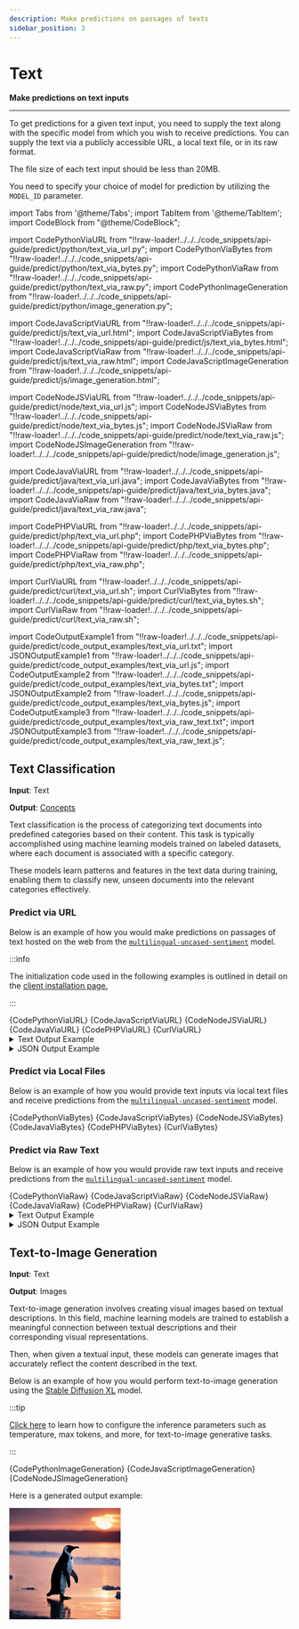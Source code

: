 ```yaml
---
description: Make predictions on passages of texts
sidebar_position: 3
---
```


# Text

**Make predictions on text inputs**
<hr />

To get predictions for a given text input, you need to supply the text along with the specific model from which you wish to receive predictions. You can supply the text via a publicly accessible URL, a local text file, or in its raw format. 

The file size of each text input should be less than 20MB.

You need to specify your choice of model for prediction by utilizing the `MODEL_ID` parameter.

import Tabs from '@theme/Tabs';
import TabItem from '@theme/TabItem';
import CodeBlock from "@theme/CodeBlock";

import CodePythonViaURL from "!!raw-loader!../../../code_snippets/api-guide/predict/python/text_via_url.py";
import CodePythonViaBytes from "!!raw-loader!../../../code_snippets/api-guide/predict/python/text_via_bytes.py";
import CodePythonViaRaw from "!!raw-loader!../../../code_snippets/api-guide/predict/python/text_via_raw.py";
import CodePythonImageGeneration from "!!raw-loader!../../../code_snippets/api-guide/predict/python/image_generation.py";

import CodeJavaScriptViaURL from "!!raw-loader!../../../code_snippets/api-guide/predict/js/text_via_url.html";
import CodeJavaScriptViaBytes from "!!raw-loader!../../../code_snippets/api-guide/predict/js/text_via_bytes.html";
import CodeJavaScriptViaRaw from "!!raw-loader!../../../code_snippets/api-guide/predict/js/text_via_raw.html";
import CodeJavaScriptImageGeneration from "!!raw-loader!../../../code_snippets/api-guide/predict/js/image_generation.html";

import CodeNodeJSViaURL from "!!raw-loader!../../../code_snippets/api-guide/predict/node/text_via_url.js";
import CodeNodeJSViaBytes from "!!raw-loader!../../../code_snippets/api-guide/predict/node/text_via_bytes.js";
import CodeNodeJSViaRaw from "!!raw-loader!../../../code_snippets/api-guide/predict/node/text_via_raw.js";
import CodeNodeJSImageGeneration from "!!raw-loader!../../../code_snippets/api-guide/predict/node/image_generation.js";

import CodeJavaViaURL from "!!raw-loader!../../../code_snippets/api-guide/predict/java/text_via_url.java";
import CodeJavaViaBytes from "!!raw-loader!../../../code_snippets/api-guide/predict/java/text_via_bytes.java";
import CodeJavaViaRaw from "!!raw-loader!../../../code_snippets/api-guide/predict/java/text_via_raw.java";

import CodePHPViaURL from "!!raw-loader!../../../code_snippets/api-guide/predict/php/text_via_url.php";
import CodePHPViaBytes from "!!raw-loader!../../../code_snippets/api-guide/predict/php/text_via_bytes.php";
import CodePHPViaRaw from "!!raw-loader!../../../code_snippets/api-guide/predict/php/text_via_raw.php";

import CurlViaURL from "!!raw-loader!../../../code_snippets/api-guide/predict/curl/text_via_url.sh";
import CurlViaBytes from "!!raw-loader!../../../code_snippets/api-guide/predict/curl/text_via_bytes.sh";
import CurlViaRaw from "!!raw-loader!../../../code_snippets/api-guide/predict/curl/text_via_raw.sh";

import CodeOutputExample1 from "!!raw-loader!../../../code_snippets/api-guide/predict/code_output_examples/text_via_url.txt";
import JSONOutputExample1 from "!!raw-loader!../../../code_snippets/api-guide/predict/code_output_examples/text_via_url.js";
import CodeOutputExample2 from "!!raw-loader!../../../code_snippets/api-guide/predict/code_output_examples/text_via_bytes.txt";
import JSONOutputExample2 from "!!raw-loader!../../../code_snippets/api-guide/predict/code_output_examples/text_via_bytes.js";
import CodeOutputExample3 from "!!raw-loader!../../../code_snippets/api-guide/predict/code_output_examples/text_via_raw_text.txt";
import JSONOutputExample3 from "!!raw-loader!../../../code_snippets/api-guide/predict/code_output_examples/text_via_raw_text.js";

## Text Classification

**Input**: Text

**Output**: [Concepts](https://docs.clarifai.com/portal-guide/concepts/create-get-update-delete)

Text classification is the process of categorizing text documents into predefined categories based on their content. This task is typically accomplished using machine learning models trained on labeled datasets, where each document is associated with a specific category. 

These models learn patterns and features in the text data during training, enabling them to classify new, unseen documents into the relevant categories effectively.

### Predict via URL 

Below is an example of how you would make predictions on passages of text hosted on the web from the [`multilingual-uncased-sentiment`](https://clarifai.com/nlptownres/text-classification/models/multilingual-uncased-sentiment) model. 

:::info

The initialization code used in the following examples is outlined in detail on the [client installation page.](https://docs.clarifai.com/api-guide/api-overview/api-clients/#client-installation-instructions)

:::

<Tabs>
<TabItem value="python" label="Python">
    <CodeBlock className="language-python">{CodePythonViaURL}</CodeBlock>
</TabItem>

<TabItem value="js_rest" label="JavaScript (REST)">
   <CodeBlock className="language-javascript">{CodeJavaScriptViaURL}</CodeBlock>
</TabItem>

<TabItem value="nodejs" label="NodeJS">
   <CodeBlock className="language-javascript">{CodeNodeJSViaURL}</CodeBlock>
</TabItem>

<TabItem value="java" label="Java">
   <CodeBlock className="language-java">{CodeJavaViaURL}</CodeBlock>
</TabItem>

<TabItem value="php" label="PHP">
   <CodeBlock className="language-php">{CodePHPViaURL}</CodeBlock>
</TabItem>

<TabItem value="curl" label="cURL">
    <CodeBlock className="language-bash">{CurlViaURL}</CodeBlock>
</TabItem>

</Tabs>

<details>
  <summary>Text Output Example</summary>
    <CodeBlock className="language-text">{CodeOutputExample1}</CodeBlock>
</details>

<details>
  <summary>JSON Output Example</summary>
    <CodeBlock className="language-javascript">{JSONOutputExample1}</CodeBlock>
</details>

### Predict via Local Files

Below is an example of how you would provide text inputs via local text files and receive predictions from the [`multilingual-uncased-sentiment`](https://clarifai.com/nlptownres/text-classification/models/multilingual-uncased-sentiment) model. 

<Tabs>

<TabItem value="python" label="Python">
    <CodeBlock className="language-python">{CodePythonViaBytes}</CodeBlock>
</TabItem>

<TabItem value="js_rest" label="JavaScript (REST)">
   <CodeBlock className="language-javascript">{CodeJavaScriptViaBytes}</CodeBlock>
</TabItem>

<TabItem value="nodejs" label="NodeJS">
   <CodeBlock className="language-javascript">{CodeNodeJSViaBytes}</CodeBlock>
</TabItem>

<TabItem value="java" label="Java">
    <CodeBlock className="language-java">{CodeJavaViaBytes}</CodeBlock>
</TabItem>

<TabItem value="php" label="PHP">
    <CodeBlock className="language-php">{CodePHPViaBytes}</CodeBlock>
</TabItem>

<TabItem value="curl" label="cURL">
    <CodeBlock className="language-bash">{CurlViaBytes}</CodeBlock>
</TabItem>

</Tabs>

<!--
<details>
  <summary>Code Output Example</summary>
    <CodeBlock className="language-text">{CodeOutputExample2}</CodeBlock>
</details>

<details>
  <summary>JSON Output Example</summary>
    <CodeBlock className="language-javascript">{JSONOutputExample2}</CodeBlock>
</details>
-->

### Predict via Raw Text

Below is an example of how you would provide raw text inputs and receive predictions from the [`multilingual-uncased-sentiment`](https://clarifai.com/nlptownres/text-classification/models/multilingual-uncased-sentiment) model. 

<Tabs>
<TabItem value="python" label="Python">
    <CodeBlock className="language-python">{CodePythonViaRaw}</CodeBlock>
</TabItem>

<TabItem value="js_rest" label="JavaScript (REST)">
   <CodeBlock className="language-javascript">{CodeJavaScriptViaRaw}</CodeBlock>
</TabItem>

<TabItem value="nodejs" label="NodeJS">
   <CodeBlock className="language-javascript">{CodeNodeJSViaRaw}</CodeBlock>
</TabItem>

<TabItem value="java" label="Java">
   <CodeBlock className="language-java">{CodeJavaViaRaw}</CodeBlock>
</TabItem>

<TabItem value="php" label="PHP">
   <CodeBlock className="language-php">{CodePHPViaRaw}</CodeBlock>
</TabItem>

<TabItem value="curl" label="cURL">
    <CodeBlock className="language-bash">{CurlViaRaw}</CodeBlock>
</TabItem>

</Tabs>

<details>
  <summary>Text Output Example</summary>
    <CodeBlock className="language-text">{CodeOutputExample3}</CodeBlock>
</details>

<details>
  <summary>JSON Output Example</summary>
    <CodeBlock className="language-javascript">{JSONOutputExample3}</CodeBlock>
</details>

## Text-to-Image Generation

**Input**: Text

**Output**: Images

Text-to-image generation involves creating visual images based on textual descriptions. In this field, machine learning models are trained to establish a meaningful connection between textual descriptions and their corresponding visual representations. 

Then, when given a textual input, these models can generate images that accurately reflect the content described in the text.

Below is an example of how you would perform text-to-image generation using the [Stable Diffusion XL](https://clarifai.com/stability-ai/stable-diffusion-2/models/stable-diffusion-xl) model.

:::tip

[Click here](https://docs.clarifai.com/api-guide/predict/llms/#use-hyperparameters-to-customize-llms) to learn how to configure the inference parameters such as temperature, max tokens, and more, for text-to-image generative tasks. 

:::

<Tabs>

<TabItem value="python" label="Python">
    <CodeBlock className="language-python">{CodePythonImageGeneration}</CodeBlock>
</TabItem>

<TabItem value="js_rest" label="JavaScript (REST)">
   <CodeBlock className="language-javascript">{CodeJavaScriptImageGeneration}</CodeBlock>
</TabItem>

<TabItem value="nodejs" label="NodeJS">
   <CodeBlock className="language-javascript">{CodeNodeJSImageGeneration}</CodeBlock>
</TabItem>

</Tabs>

Here is a generated output example:

![generated image output example](/img/others/gen-image_200.jpg)


